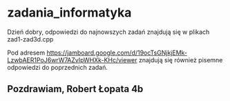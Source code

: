 # zadania_informatyka

Dzień dobry, odpowiedzi do najnowszych zadań znajdują się w plikach zad1-zad3d.cpp

Pod adresem https://jamboard.google.com/d/19ocTsGNjkjEMk-LzwbAER1PoJ6wrW7AZvIpWHXk-KHc/viewer znajdują się również pisemne odpowiedzi do poprzednich zadań.

## Pozdrawiam, Robert Łopata 4b
